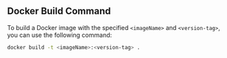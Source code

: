 ## Docker Build Command

To build a Docker image with the specified `<imageName>` and `<version-tag>`, you can use the following command:

```bash
docker build -t <imageName>:<version-tag> .
